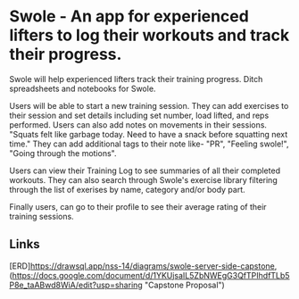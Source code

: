 # Swole - An app for experienced lifters to log their workouts and track their progress.
Swole will help experienced lifters track their training progress. Ditch spreadsheets and notebooks for Swole. 

Users will be able to start a new training session. They can add exercises to their session and set details including set number, load lifted, and reps performed. Users can also add notes on movements in their sessions. "Squats felt like garbage today. Need to have a snack before squatting next time." They can add additional tags to their note like- "PR", "Feeling swole!", "Going through the motions". 

Users can view their Training Log to see summaries of all their completed workouts. They can also search through Swole's exercise library filtering through the list of exerises by name, category and/or body part.

Finally users, can go to their profile to see their average rating of their training sessions.

## Links
[ERD]<https://drawsql.app/nss-14/diagrams/swole-server-side-capstone>,
(https://docs.google.com/document/d/1YKUjsaIL5ZbNWEgG3QfTPIhdfTLb5P8e_taABwd8WiA/edit?usp=sharing "Capstone Proposal")

